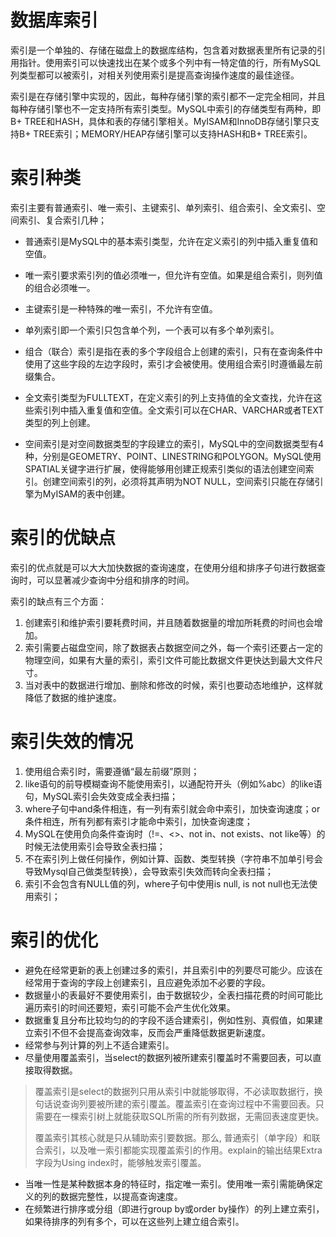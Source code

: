 # 数据库索引

索引是一个单独的、存储在磁盘上的数据库结构，包含着对数据表里所有记录的引用指针。使用索引可以快速找出在某个或多个列中有一特定值的行，所有MySQL列类型都可以被索引，对相关列使用索引是提高查询操作速度的最佳途径。

索引是在存储引擎中实现的，因此，每种存储引擎的索引都不一定完全相同，并且每种存储引擎也不一定支持所有索引类型。MySQL中索引的存储类型有两种，即B+ TREE和HASH，具体和表的存储引擎相关。MyISAM和InnoDB存储引擎只支持B+ TREE索引；MEMORY/HEAP存储引擎可以支持HASH和B+ TREE索引。

# 索引种类

索引主要有普通索引、唯一索引、主键索引、单列索引、组合索引、全文索引、空间索引、复合索引几种；

- 普通索引是MySQL中的基本索引类型，允许在定义索引的列中插入重复值和空值。

- 唯一索引要求索引列的值必须唯一，但允许有空值。如果是组合索引，则列值的组合必须唯一。

- 主键索引是一种特殊的唯一索引，不允许有空值。

- 单列索引即一个索引只包含单个列，一个表可以有多个单列索引。

- 组合（联合）索引是指在表的多个字段组合上创建的索引，只有在查询条件中使用了这些字段的左边字段时，索引才会被使用。使用组合索引时遵循最左前缀集合。

- 全文索引类型为FULLTEXT，在定义索引的列上支持值的全文查找，允许在这些索引列中插入重复值和空值。全文索引可以在CHAR、VARCHAR或者TEXT类型的列上创建。

- 空间索引是对空间数据类型的字段建立的索引，MySQL中的空间数据类型有4种，分别是GEOMETRY、POINT、LINESTRING和POLYGON。MySQL使用SPATIAL关键字进行扩展，使得能够用创建正规索引类似的语法创建空间索引。创建空间索引的列，必须将其声明为NOT NULL，空间索引只能在存储引擎为MyISAM的表中创建。

# 索引的优缺点

索引的优点就是可以大大加快数据的查询速度，在使用分组和排序子句进行数据查询时，可以显著减少查询中分组和排序的时间。

索引的缺点有三个方面：

1. 创建索引和维护索引要耗费时间，并且随着数据量的增加所耗费的时间也会增加。
2. 索引需要占磁盘空间，除了数据表占数据空间之外，每一个索引还要占一定的物理空间，如果有大量的索引，索引文件可能比数据文件更快达到最大文件尺寸。
3. 当对表中的数据进行增加、删除和修改的时候，索引也要动态地维护，这样就降低了数据的维护速度。

# 索引失效的情况

1. 使用组合索引时，需要遵循“最左前缀”原则；
2. like语句的前导模糊查询不能使用索引，以通配符开头（例如%abc）的like语句，MySQL索引会失效变成全表扫描；
3. where子句中and条件相连，有一列有索引就会命中索引，加快查询速度；or条件相连，所有列都有索引才能命中索引，加快查询速度；
4. MySQL在使用负向条件查询时（!=、<>、not in、not exists、not like等）的时候无法使用索引会导致全表扫描；
5. 不在索引列上做任何操作，例如计算、函数、类型转换（字符串不加单引号会导致Mysql自己做类型转换），会导致索引失效而转向全表扫描；
6. 索引不会包含有NULL值的列，where子句中使用is null, is not null也无法使用索引；

# 索引的优化

- 避免在经常更新的表上创建过多的索引，并且索引中的列要尽可能少。应该在经常用于查询的字段上创建索引，且应避免添加不必要的字段。
- 数据量小的表最好不要使用索引，由于数据较少，全表扫描花费的时间可能比遍历索引的时间还要短，索引可能不会产生优化效果。
- 数据重复且分布比较均匀的的字段不适合建索引，例如性别、真假值，如果建立索引不但不会提高查询效率，反而会严重降低数据更新速度。
- 经常参与列计算的列上不适合建索引。
- 尽量使用覆盖索引，当select的数据列被所建索引覆盖时不需要回表，可以直接取得数据。

> 覆盖索引是select的数据列只用从索引中就能够取得，不必读取数据行，换句话说查询列要被所建的索引覆盖。覆盖索引在查询过程中不需要回表。只需要在一棵索引树上就能获取SQL所需的所有列数据，无需回表速度更快。
>
> 覆盖索引其核心就是只从辅助索引要数据。那么, 普通索引（单字段）和联合索引，以及唯一索引都能实现覆盖索引的作用。explain的输出结果Extra字段为Using index时，能够触发索引覆盖。

- 当唯一性是某种数据本身的特征时，指定唯一索引。使用唯一索引需能确保定义的列的数据完整性，以提高查询速度。
- 在频繁进行排序或分组（即进行group by或order by操作）的列上建立索引，如果待排序的列有多个，可以在这些列上建立组合索引。
